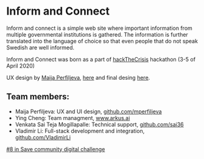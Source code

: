 # Inform and Connect
Inform and connect is a simple web site where important information from multiple governmental institutions is gathered. The information is further translated into the language of choice so that even people that do not speak Swedish are well informed.

Inform and Connect was born as a part of [hackTheCrisis](https://www.hackthecrisis.se/) hackathon (3-5 of April 2020)

UX design by [Maija Perfiljeva](https://github.com/mperfiljeva), [here](https://whimsical.com/SbvkKwSRyFnfmW6SM31Zu6) and final desing [here](https://www.figma.com/file/ZISP92E0mYkAtkAB7f6tkm/Connect-and-inform?node-id=0%3A1).

## Team members:

- Maija Perfiljeva: UX and UI design, [github.com/mperfiljeva](https://www.github.com/mperfiljeva)
- Ying Cheng: Team managment, www.arkus.ai
- Venkata Sai Teja Mogillapalle: Technical support, [github.com/sai36](https://www.github.com/sai36)
- Vladimir Li: Full-stack development and integration, [github.com/VladimirLi](https://www.github.com/VladimirLi)

[#8 in Save community digital challenge](https://www.guaana.com/challenges/PtcJCi8E7rhiW6GrD/results/er3wYvEj4d5L6bszi)
